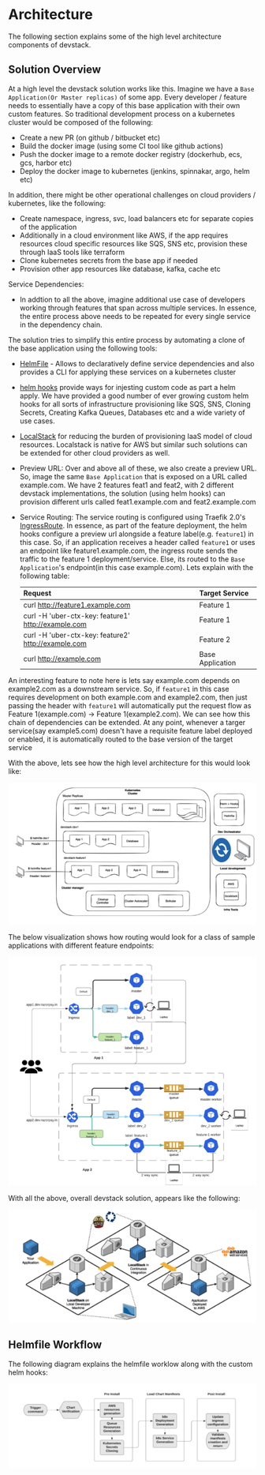 # Architecture

The following section explains some of the high level architecture components of devstack.

## Solution Overview
At a high level the devstack solution works like this. Imagine we have a `Base Application(Or Master replicas)` of some app. Every developer / feature needs to essentially
have a copy of this base application with their own custom features. So traditional development process on a kubernetes cluster would be composed of the following:
- Create a new PR (on github / bitbucket etc)
- Build the docker image (using some CI tool like github actions)
- Push the docker image to a remote docker registry (dockerhub, ecs, gcs, harbor etc)
- Deploy the docker image to kubernetes (jenkins, spinnakar, argo, helm etc)

In addition, there might be other operational challenges on cloud providers / kubernetes, like the following:
- Create namespace, ingress, svc, load balancers etc for separate copies of the application
- Additionally in a cloud environment like AWS, if the app requires resources cloud specific resources like SQS, SNS etc, provision these through IaaS tools like terraform
- Clone kubernetes secrets from the base app if needed
- Provision other app resources like database, kafka, cache etc

Service Dependencies:
- In addtion to all the above, imagine additional use case of developers working through features that span across multiple services. In essence, the entire process
above needs to be repeated for every single service in the dependency chain. 

The solution tries to simplify this entire process by automating a clone of the base application using the following tools:
- [HelmFile]((https://github.com/roboll/helmfile)) - Allows to declaratively define service dependencies and also provides a CLI for applying these services on a kubernetes cluster
- [helm hooks](https://helm.sh/docs/topics/charts_hooks/#hooks-and-the-release-lifecycle) provide ways for injesting custom code as part a helm apply. We have provided a good number of ever growing custom helm hooks for all sorts
of infrastructure provisioning like SQS, SNS, Cloning Secrets, Creating Kafka Queues, Databases etc and a wide variety of use cases.
- [LocalStack](https://github.com/localstack/localstack) for reducing the burden of provisioning IaaS model of cloud resources. Localstack is native for AWS but similar such
solutions can be extended for other cloud providers as well.
- Preview URL: Over and above all of these, we also create a preview URL. So, image the same `Base Application` that is exposed on a URL called example.com. We have 2 features feat1 and feat2, with 
2 different devstack implementations, the solution (using helm hooks) can provision different urls called feat1.example.com and feat2.example.com
- Service Routing: The service routing is configured using Traefik 2.0's [IngressRoute](https://doc.traefik.io/traefik/v2.0/providers/kubernetes-crd/). In essence, as 
part of the feature deployment, the helm hooks configure a preview url alongside a feature label(e.g. `feature1`) in this case. So, if an application receives a header called `feature1` or uses an endpoint like feature1.example.com, 
  the ingress route sends the traffic to the feature 1 deployment/service. Else, its routed to the `Base Application`'s endpoint(in this case example.com). Lets explain with the following table:
  
  | Request                                              | Target Service |
  |------------------------------------------------------|----------------|
  | curl http://feature1.example.com                     | Feature 1      |
  | curl -H 'uber-ctx-key: feature1' http://example.com  | Feature 1      |
  | curl -H 'uber-ctx-key: feature2'  http://example.com | Feature 2      |
  | curl  http://example.com | Base Application      |

An interesting feature to note here is lets say example.com depends on example2.com as a downstream service. So, if `feature1` in this case requires development on both example.com and example2.com, then
just passing the header with `feature1` will automatically put the request flow as Feature 1(example.com) -> Feature 1(example2.com). We can see how this chain of dependencies
can be extended. At any point, whenever a targer service(say example5.com) doesn't have a requisite feature label deployed or enabled, it is automatically routed to the base version of the target service

With the above, lets see how the high level architecture for this would look like:

<p align="center">
  <img src="https://github.com/razorpay/devstack/blob/master/images/Solution-Overview.png?raw=true" alt="Solution Overview"/>
</p>

The below visualization shows how routing would look for a class of sample applications with different feature endpoints:
<p align="center">
<img src="https://github.com/razorpay/devstack/blob/master/images/Multi-App-Architecture.png?raw=true" alt="Multi Application Network Architecture" />
</p>


With all the above, overall devstack solution, appears like the following:
<p align="center">
<img src="https://github.com/razorpay/devstack/blob/master/images/Network-Architecture.png?raw=true" alt="DevStack Network Architecture" />
</p>

## Helmfile Workflow
The following diagram explains the helmfile worklow along with the custom helm hooks:
<p align="center">
<img src="https://github.com/razorpay/devstack/blob/master/images/Helm-Hooks-Workflow.png?raw=true" alt="Helmfile Workflow" />
</p>

